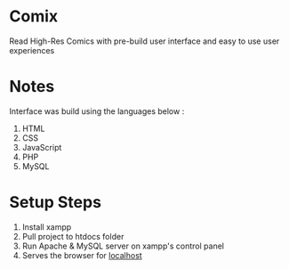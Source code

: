 # Comix
Read High-Res Comics with pre-build user interface and easy to use user experiences

# Notes
Interface was build using the languages below :

1. HTML
2. CSS
3. JavaScript
4. PHP
5. MySQL

# Setup Steps

1. Install xampp
2. Pull project to htdocs folder
3. Run Apache & MySQL server on xampp's control panel
4. Serves the browser for [localhost](http://localhost/)
